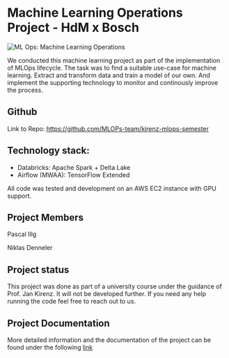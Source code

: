# Machine Learning Operations Project - HdM x Bosch

![ML Ops: Machine Learning Operations](https://ml-ops.org/assets/mlops_visual.svg)

We conducted this machine learning project as part of the implementation of MLOps lifecycle. The task was to find a suitable use-case for machine learning. Extract and transform data and train a model of our own. And implement the supporting technology to monitor and continously improve the process.

## Github

Link to Repo: https://github.com/MLOPs-team/kirenz-mlops-semester

## Technology stack:

- Databricks: Apache Spark + Delta Lake
- Airflow (MWAA): TensorFlow Extended

All code was tested and development on an AWS EC2 instance with GPU support.

## Project Members

Pascal Illg 

Niklas Denneler

## Project status

This project was done as part of a university course under the guidance of Prof. Jan Kirenz. It will not be developed further. If you need any help running the code feel free to reach out to us.

## Project Documentation

More detailed information and the documentation of the project can be found under the following [link](https://mlops-team.github.io/kirenz-mlops-semester/intro.html)